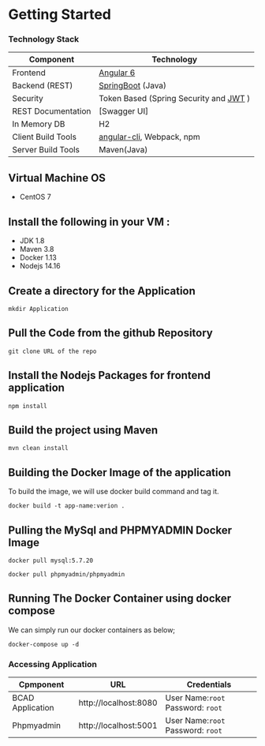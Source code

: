 # Getting Started

### Technology Stack
Component         | Technology
---               | ---
Frontend          | [Angular 6](https://github.com/angular/angular)
Backend (REST)    | [SpringBoot](https://projects.spring.io/spring-boot) (Java)
Security          | Token Based (Spring Security and [JWT](https://github.com/auth0/java-jwt) )
REST Documentation| [Swagger UI] 
In Memory DB      | H2 
Client Build Tools| [angular-cli](https://github.com/angular/angular-cli), Webpack, npm
Server Build Tools| Maven(Java)

## Virtual Machine OS
* CentOS 7
## Install the following in your VM :
* JDK 1.8 
* Maven 3.8 
* Docker 1.13 
* Nodejs 14.16 
## Create a directory for the Application
```
mkdir Application
```
## Pull the Code from the github Repository
```
git clone URL of the repo
```
## Install the Nodejs Packages for frontend application
```
npm install  
```
## Build the project using Maven
```
mvn clean install
```
## Building the Docker Image of the application
To build the image, we will use docker build command and tag it. 
```
docker build -t app-name:verion .
```
## Pulling the MySql and PHPMYADMIN  Docker Image
```
docker pull mysql:5.7.20 
```
```
docker pull phpmyadmin/phpmyadmin 
```
## Running The Docker Container using docker compose
We can simply run our docker containers  as below;
```
docker-compose up -d
```
### Accessing Application
Cpmponent         | URL                                      | Credentials
---               | ---                                      | ---
BCAD Application  |  http://localhost:8080                   |  User Name:`root` Password: `root`
Phpmyadmin        |  http://localhost:5001                   |  User Name:`root` Password: `root`

